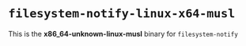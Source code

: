 # `filesystem-notify-linux-x64-musl`

This is the **x86_64-unknown-linux-musl** binary for `filesystem-notify`
